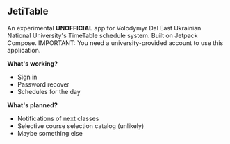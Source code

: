 ## JetiTable
An experimental __UNOFFICIAL__ app for Volodymyr Dal East Ukrainian National University's TimeTable schedule system. Built on Jetpack Compose.
IMPORTANT: You need a university-provided account to use this application.

__What's working?__ 
- Sign in
- Password recover
- Schedules for the day

__What's planned?__
- Notifications of next classes
- Selective course selection catalog (unlikely)
- Maybe something else